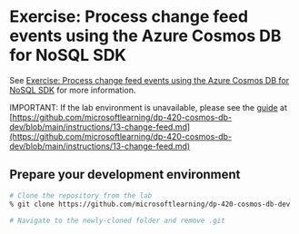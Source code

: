 # Exercise: Process change feed events using the Azure Cosmos DB for NoSQL SDK

See [Exercise: Process change feed events using the Azure Cosmos DB for NoSQL SDK](https://learn.microsoft.com/en-us/training/modules/consume-azure-cosmos-db-sql-api-change-feed-use-sdk/6-exercise-process-change-feed-events-use-sdk) for more information.

IMPORTANT: If the lab environment is unavailable, please see the [guide](https://github.com/microsoftlearning/dp-420-cosmos-db-dev/blob/main/instructions/13-change-feed.md) at [https://github.com/microsoftlearning/dp-420-cosmos-db-dev/blob/main/instructions/13-change-feed.md](https://github.com/microsoftlearning/dp-420-cosmos-db-dev/blob/main/instructions/13-change-feed.md)

## Prepare your development environment

```sh
# Clone the repository from the lab
% git clone https://github.com/microsoftlearning/dp-420-cosmos-db-dev

# Navigate to the newly-cloned folder and remove .git

```
